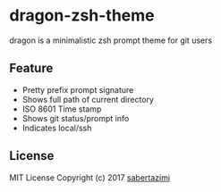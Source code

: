 # dragon-zsh-theme

dragon is a minimalistic zsh prompt theme for git users

## Feature

*   Pretty prefix prompt signature
*   Shows full path of current directory
*   ISO 8601 Time stamp
*   Shows git status/prompt info
*   Indicates local/ssh

## License

MIT License Copyright (c) 2017 [sabertazimi](https://github.com/sabertazimi)
